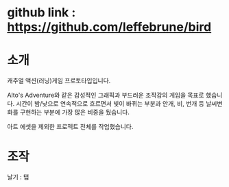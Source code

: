 # github link : https://github.com/leffebrune/bird
# 소개

캐주얼 액션(러닝)게임 프로토타입입니다. 

Alto's Adventure와 같은 감성적인 그래픽과 부드러운 조작감의 게임을 목표로 했습니다.
시간이 밤/낮으로 연속적으로 흐르면서 빛이 바뀌는 부분과 안개, 비, 번개 등 날씨변화를 구현하는 부분에 가장 많은 비중을 뒀습니다. 

아트 에셋을 제외한 프로젝트 전체를 작업했습니다.


# 조작

날기 : 탭
